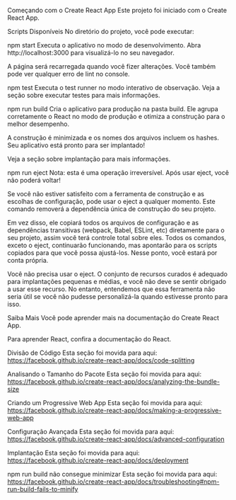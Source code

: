 Começando com o Create React App
Este projeto foi iniciado com o Create React App.

Scripts Disponíveis
No diretório do projeto, você pode executar:

npm start
Executa o aplicativo no modo de desenvolvimento.
Abra http://localhost:3000 para visualizá-lo no seu navegador.

A página será recarregada quando você fizer alterações.
Você também pode ver qualquer erro de lint no console.

npm test
Executa o test runner no modo interativo de observação.
Veja a seção sobre executar testes para mais informações.

npm run build
Cria o aplicativo para produção na pasta build.
Ele agrupa corretamente o React no modo de produção e otimiza a construção para o melhor desempenho.

A construção é minimizada e os nomes dos arquivos incluem os hashes.
Seu aplicativo está pronto para ser implantado!

Veja a seção sobre implantação para mais informações.

npm run eject
Nota: esta é uma operação irreversível. Após usar eject, você não poderá voltar!

Se você não estiver satisfeito com a ferramenta de construção e as escolhas de configuração, pode usar o eject a qualquer momento. Este comando removerá a dependência única de construção do seu projeto.

Em vez disso, ele copiará todos os arquivos de configuração e as dependências transitivas (webpack, Babel, ESLint, etc) diretamente para o seu projeto, assim você terá controle total sobre eles. Todos os comandos, exceto o eject, continuarão funcionando, mas apontarão para os scripts copiados para que você possa ajustá-los. Nesse ponto, você estará por conta própria.

Você não precisa usar o eject. O conjunto de recursos curados é adequado para implantações pequenas e médias, e você não deve se sentir obrigado a usar esse recurso. No entanto, entendemos que essa ferramenta não seria útil se você não pudesse personalizá-la quando estivesse pronto para isso.

Saiba Mais
Você pode aprender mais na documentação do Create React App.

Para aprender React, confira a documentação do React.

Divisão de Código
Esta seção foi movida para aqui: https://facebook.github.io/create-react-app/docs/code-splitting

Analisando o Tamanho do Pacote
Esta seção foi movida para aqui: https://facebook.github.io/create-react-app/docs/analyzing-the-bundle-size

Criando um Progressive Web App
Esta seção foi movida para aqui: https://facebook.github.io/create-react-app/docs/making-a-progressive-web-app

Configuração Avançada
Esta seção foi movida para aqui: https://facebook.github.io/create-react-app/docs/advanced-configuration

Implantação
Esta seção foi movida para aqui: https://facebook.github.io/create-react-app/docs/deployment

npm run build não consegue minimizar
Esta seção foi movida para aqui: https://facebook.github.io/create-react-app/docs/troubleshooting#npm-run-build-fails-to-minify
